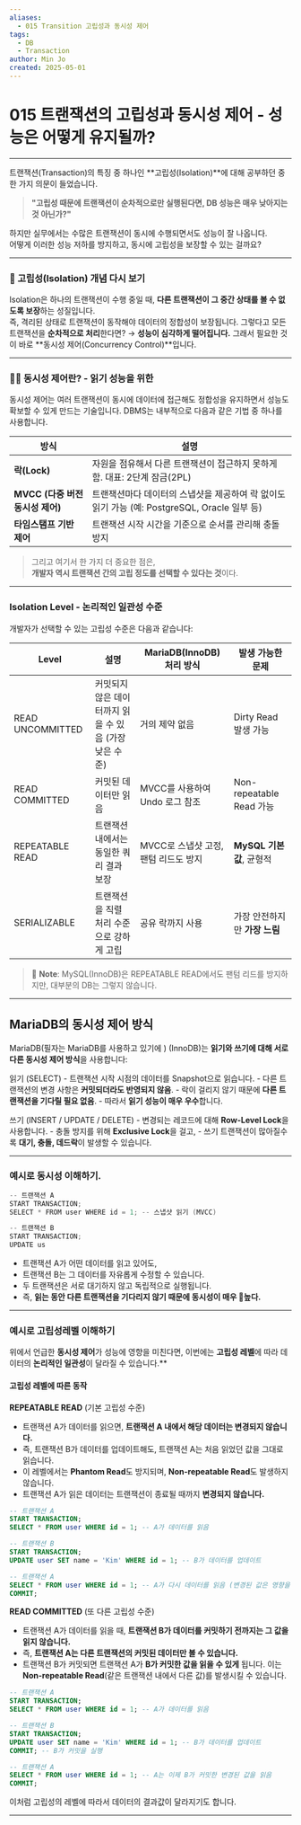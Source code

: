 ```yaml
---
aliases:
  - 015 Transition 고립성과 동시성 제어
tags:
  - DB
  - Transaction
author: Min Jo
created: 2025-05-01
---
```

# 015 트랜잭션의 고립성과 동시성 제어 - 성능은 어떻게 유지될까?
-----

트랜잭션(Transaction)의 특징 중 하나인 **고립성(Isolation)**에 대해 공부하던 중 한 가지 의문이 들었습니다.

>**"고립성 때문에 트랜잭션이 순차적으로만 실행된다면, DB 성능은 매우 낮아지는 것 아닌가?"**

하지만 실무에서는 수많은 트랜잭션이 동시에 수행되면서도 성능이 잘 나옵니다.  
어떻게 이러한 성능 저하를 방지하고, 동시에 고립성을 보장할 수 있는 걸까요?

---


### 🔐 고립성(Isolation) 개념 다시 보기

Isolation은 하나의 트랜잭션이 수행 중일 때, **다른 트랜잭션이 그 중간 상태를 볼 수 없도록 보장**하는 성질입니다.  
즉, 격리된 상태로 트랜잭션이 동작해야 데이터의 정합성이 보장됩니다.
그렇다고 모든 트랜잭션을 **순차적으로 처리**한다면? → **성능이 심각하게 떨어집니다.**
그래서 필요한 것이 바로 **동시성 제어(Concurrency Control)**입니다.

----

### 👨‍💻 동시성 제어란?   - 읽기 성능을 위한

동시성 제어는 여러 트랜잭션이 동시에 데이터에 접근해도 정합성을 유지하면서 성능도 확보할 수 있게 만드는 기술입니다. DBMS는 내부적으로 다음과 같은 기법 중 하나를 사용합니다.

| 방식                      | 설명                                                             |
| ----------------------- | -------------------------------------------------------------- |
| **락(Lock)**             | 자원을 점유해서 다른 트랜잭션이 접근하지 못하게 함. 대표: 2단계 잠금(2PL)                  |
| **MVCC (다중 버전 동시성 제어)** | 트랜잭션마다 데이터의 스냅샷을 제공하여 락 없이도 읽기 가능 (예: PostgreSQL, Oracle 일부 등) |
| **타임스탬프 기반 제어**         | 트랜잭션 시작 시간을 기준으로 순서를 관리해 충돌 방지                                 |

> 그리고 여기서 한 가지 더 중요한 점은,  
> **개발자 역시 트랜잭션 간의 고립 정도를 선택할 수 있다는 것**이다.
---
### Isolation Level - 논리적인 일관성 수준 

개발자가 선택할 수 있는 고립성 수준은 다음과 같습니다:

| Level            | 설명                               | MariaDB(InnoDB) 처리 방식   | 발생 가능한 문제              |
| ---------------- | -------------------------------- | ----------------------- | ---------------------- |
| READ UNCOMMITTED | 커밋되지 않은 데이터까지 읽을 수 있음 (가장 낮은 수준) | 거의 제약 없음                | Dirty Read 발생 가능       |
| READ COMMITTED   | 커밋된 데이터만 읽음                      | MVCC를 사용하여 Undo 로그 참조   | Non-repeatable Read 가능 |
| REPEATABLE READ  | 트랜잭션 내에서는 동일한 쿼리 결과 보장           | MVCC로 스냅샷 고정, 팬텀 리드도 방지 | **MySQL 기본값**, 균형적     |
| SERIALIZABLE     | 트랜잭션을 직렬 처리 수준으로 강하게 고립          | 공유 락까지 사용               | 가장 안전하지만 **가장 느림**     |

> 📎 **Note**: MySQL(InnoDB)은 REPEATABLE READ에서도 팬텀 리드를 방지하지만, 대부분의 DB는 그렇지 않습니다.

---

##  MariaDB의 동시성 제어 방식

MariaDB(필자는 MariaDB를 사용하고 있기에 ) (InnoDB)는 **읽기와 쓰기에 대해 서로 다른 동시성 제어 방식**을 사용합니다:

읽기 (SELECT)
	- 트랜잭션 시작 시점의 데이터를 Snapshot으로 읽습니다.
	- 다른 트랜잭션의 변경 사항은 **커밋되더라도 반영되지 않음**.
	- 락이 걸리지 않기 때문에 **다른 트랜잭션을 기다릴 필요 없음**.
	- 따라서 **읽기 성능이 매우 우수**합니다.

 쓰기 (INSERT / UPDATE / DELETE)
	- 변경되는 레코드에 대해 **Row-Level Lock**을 사용합니다.
	- 충돌 방지를 위해 **Exclusive Lock**을 걸고,
	- 쓰기 트랜잭션이 많아질수록 **대기, 충돌, 데드락**이 발생할 수 있습니다.

---

### 예시로 동시성 이해하기.

```java
-- 트랜잭션 A
START TRANSACTION;
SELECT * FROM user WHERE id = 1; -- 스냅샷 읽기 (MVCC)

-- 트랜잭션 B
START TRANSACTION;
UPDATE us
```

- 트랜잭션 A가 어떤 데이터를 읽고 있어도,
- 트랜잭션 B는 그 데이터를 자유롭게 수정할 수 있습니다.
- 두 트랜잭션은 서로 대기하지 않고 독립적으로 실행됩니다.
- 즉, **읽는 동안 다른 트랜잭션을 기다리지 않기 때문에 동시성이 매우 높다.**

---
### 예시로 고립성레벨 이해하기 

위에서 언급한 **동시성 제어**가 성능에 영향을 미친다면, 이번에는 **고립성 레벨**에 따라 데이터의 **논리적인 일관성**이 달라질 수 있습니다.**

#### 고립성 레벨에 따른 동작

**REPEATABLE READ** (기본 고립성 수준)

- 트랜잭션 A가 데이터를 읽으면, **트랜잭션 A 내에서 해당 데이터는 변경되지 않습니다.**
- 즉, 트랜잭션 B가 데이터를 업데이트해도, 트랜잭션 A는 처음 읽었던 값을 그대로 읽습니다.
- 이 레벨에서는 **Phantom Read**도 방지되며, **Non-repeatable Read**도 발생하지 않습니다.
- 트랜잭션 A가 읽은 데이터는 트랜잭션이 종료될 때까지 **변경되지 않습니다.**

```sql
-- 트랜잭션 A
START TRANSACTION;
SELECT * FROM user WHERE id = 1; -- A가 데이터를 읽음

-- 트랜잭션 B
START TRANSACTION;
UPDATE user SET name = 'Kim' WHERE id = 1; -- B가 데이터를 업데이트

-- 트랜잭션 A
SELECT * FROM user WHERE id = 1; -- A가 다시 데이터를 읽음 (변경된 값은 영향을 미치지 않음)
COMMIT;
```

**READ COMMITTED** (또 다른 고립성 수준)

- 트랜잭션 A가 데이터를 읽을 때, **트랜잭션 B가 데이터를 커밋하기 전까지는 그 값을 읽지 않습니다.**
- 즉, **트랜잭션 A는 다른 트랜잭션의 커밋된 데이터만 볼 수 있습니다.**
- 트랜잭션 B가 커밋되면 트랜잭션 A가 **B가 커밋한 값을 읽을 수 있게** 됩니다. 이는 **Non-repeatable Read**(같은 트랜잭션 내에서 다른 값)를  발생시킬 수 있습니다.

```sql
-- 트랜잭션 A
START TRANSACTION;
SELECT * FROM user WHERE id = 1; -- A가 데이터를 읽음

-- 트랜잭션 B
START TRANSACTION;
UPDATE user SET name = 'Kim' WHERE id = 1; -- B가 데이터를 업데이트
COMMIT; -- B가 커밋을 실행

-- 트랜잭션 A
SELECT * FROM user WHERE id = 1; -- A는 이제 B가 커밋한 변경된 값을 읽음
COMMIT;
```

이처럼 고립성의 레벨에 따라서 데이터의 결과값이 달라지기도 합니다.

---

